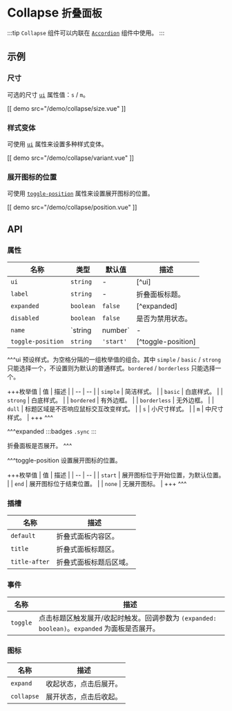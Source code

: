 # Collapse <small>折叠面板</small>

:::tip
`Collapse` 组件可以内联在 [`Accordion`](./accordion) 组件中使用。
:::

## 示例

### 尺寸

可选的尺寸 [`ui`](#props-ui) 属性值：`s` / `m`。

[[ demo src="/demo/collapse/size.vue" ]]

### 样式变体

可使用 [`ui`](#props-ui) 属性来设置多种样式变体。

[[ demo src="/demo/collapse/variant.vue" ]]

### 展开图标的位置

可使用 [`toggle-position`](#props-toggle-position) 属性来设置展开图标的位置。

[[ demo src="/demo/collapse/position.vue" ]]

## API

### 属性

| 名称 | 类型 | 默认值 | 描述 |
| -- | -- | -- | -- |
| ``ui`` | `string` | - | [^ui] |
| ``label`` | `string` | - | 折叠面板标题。 |
| ``expanded`` | `boolean` | `false` | [^expanded] |
| ``disabled`` | `boolean` | `false` | 是否为禁用状态。 |
| ``name`` | `string | number` | - | 当内联在 [`Accordion`](./accordion) 组件中使用时，用来提供已展开面板的唯一标识。 |
| ``toggle-position`` | `string` | `'start'` | [^toggle-position] |

^^^ui
预设样式。为空格分隔的一组枚举值的组合。其中 `simple` / `basic` / `strong` 只能选择一个，不设置则为默认的普通样式。`bordered` / `borderless` 只能选择一个。


+++枚举值
| 值 | 描述 |
| -- | -- |
| `simple` | 简洁样式。 |
| `basic` | 白底样式。 |
| `strong` | 白底样式。 |
| `bordered` | 有外边框。 |
| `borderless` | 无外边框。 |
| `dull` | 标题区域是不否响应鼠标交互改变样式。 |
| `s` | 小尺寸样式。 |
| `m` | 中尺寸样式。 |
+++
^^^

^^^expanded
:::badges
`.sync`
:::

折叠面板是否展开。
^^^

^^^toggle-position
设置展开图标的位置。

+++枚举值
| 值 | 描述 |
| -- | -- |
| `start` | 展开图标位于开始位置，为默认位置。 |
| `end` | 展开图标位于结束位置。 |
| `none` | 无展开图标。 |
+++
^^^

### 插槽

| 名称 | 描述 |
| -- | -- |
| ``default`` | 折叠式面板内容区。 |
| ``title`` | 折叠式面板标题区。 |
| ``title-after`` | 折叠式面板标题后区域。 |

### 事件

| 名称 | 描述 |
| -- | -- |
| ``toggle`` | 点击标题区触发展开/收起时触发。回调参数为 `(expanded: boolean)`。`expanded` 为面板是否展开。 |

### 图标

| 名称 | 描述 |
| -- | -- |
| ``expand`` | 收起状态，点击后展开。 |
| ``collapse`` | 展开状态，点击后收起。 |
